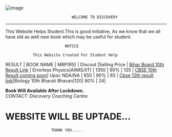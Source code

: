 
 ![image](https://yt3.ggpht.com/a/AATXAJzL3lJx71y0-Zw3mITaW6DDfwg9ztjB4PgtYg=s100-c-k-c0xffffffff-no-rj-mo)
 
 ```
                              WELCOME TO DISCOVERY 
  ```  
  ------

  This Website Helps Student.This is good initiative,
  As we know that we all have old as well new book which may be useful for student.

                              NOTICE
                            
                This Website Created For Student Help       


   RESULT       | BOOK NAME |  MRP(RS) | Discout |Selling Price |
   [Bihar Board 10th Result Link](http://biharboardonline.bihar.gov.in)   | Errorless Physics(AIIMS/IIT) | 1350 | 90% | 135 |
  [CBSE 10th Result coming  soon](http://cbseresults.nic.in/class10/class10th19.htm)| Upsc NDA/NA | 650 | 90% | 65 |
  [Cbse 12th result link](http://cbseresults.nic.in/class12/class12th19.htm)|Biology 10th Bharati Bhavan|120| 80% | 24|
  
   
 **Book Will Available After Lockdown.**  
 *CONTACT: Discovery Coaching Centre* 

  
#         WEBSITE WILL BE UPTADE...
                        THANK YOU.....
